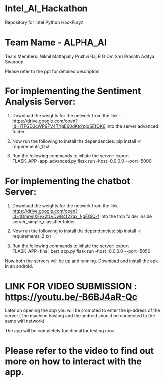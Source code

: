 # Intel_AI_Hackathon
Repository for Intel Python HackFury2

# Team Name - ALPHA_AI

Team Members:
Nikhil Mattapally
Pruthvi Raj R G
Om Shri Prasath
Aditya Swaroop

Please refer to the ppt for detailed description

# For implementing the Sentiment Analysis Server:

1. Download the weights for the network from the link - https://drive.google.com/open?id=1TFGD3cWP9FV4TYgE60dKtdrpjoSEfOK6
into the server advanced folder.

2. Now run the following to install the dependencies: pip install -r requirements_1.txt

3. Run the following commands to inflate the server: 
export FLASK_APP=app_advanced.py
flask run -host=0.0.0.0 --port=5000

# For implementing the chatbot Server:

1. Download the weights for the network from the link - https://drive.google.com/open?id=1OmrvjlXFvx2tLvDwB4f22ax_NgEOiQ-f
into the tmp folder inside server_simple_classifier folder.

2. Now run the following to install the dependencies: pip install -r requirements_2.txt

3. Run the following commands to inflate the server: 
export FLASK_APP=final_bert_app.py
flask run -host=0.0.0.0 --port=5050

Now both the servers will be up and running.
Download and install the apk in an android.

# LINK FOR VIDEO SUBMISSION : https://youtu.be/-B6BJ4aR-Qc

Later on opening the app you will be prompted to enter the ip-adress of the server.(The machine hosting and the android should be connected to the same wifi network)

The app will be completely functional for testing now.

# Please refer to the video to find out more on how to interact with the app.


